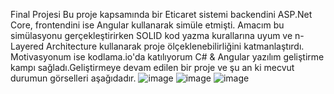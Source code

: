  Final  Projesi
Bu proje kapsamında bir Eticaret sistemi backendini ASP.Net Core, frontendini ise Angular kullanarak simüle etmişti. Amacım bu simülasyonu gerçekleştirirken SOLID kod yazma kurallarına uyum ve n-Layered Architecture kullanarak proje ölçeklenebilirliğini katmanlaştırdı. Motivasyonum ise kodlama.io'da katılıyorum C# & Angular yazılım geliştirme kampı sağladı.Geliştirmeye devam edilen bir proje ve şu an ki mecvut durumun görselleri aşağıdadır.
![image](https://github.com/Busra-nur-tosun/MyFinalProjectFrontend/assets/74898825/5cd4a71c-3b2b-4f0b-a478-6c3089481366)
![image](https://github.com/Busra-nur-tosun/MyFinalProjectFrontend/assets/74898825/0cfe1741-6141-4bf7-9a0b-6b8f18b3a3fa)
![image](https://github.com/Busra-nur-tosun/MyFinalProjectFrontend/assets/74898825/9f28c059-e2fb-4ab8-9c41-453625386e49)





